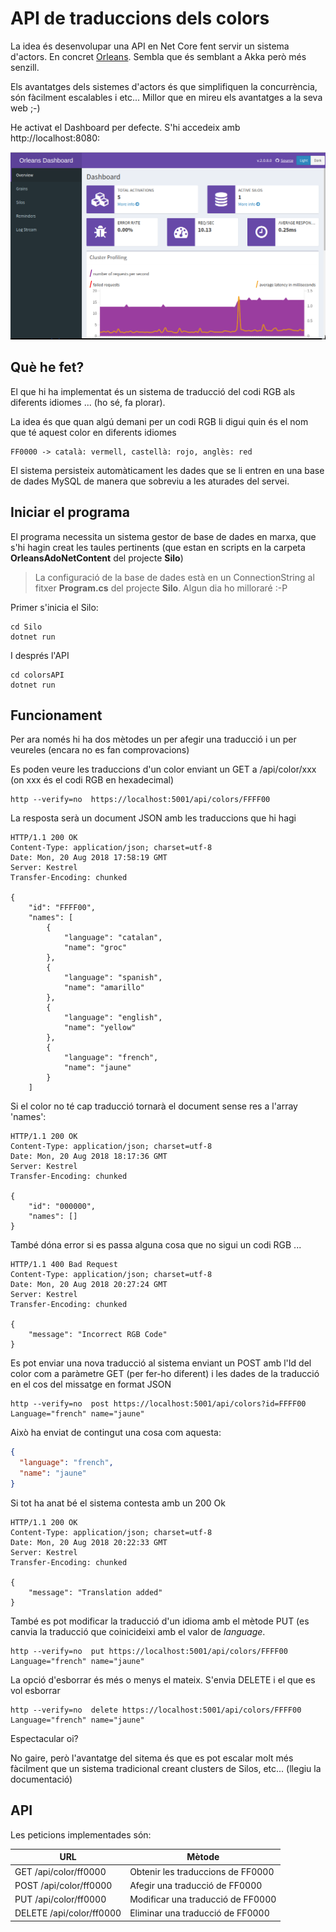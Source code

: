 # API de traduccions dels colors

La idea és desenvolupar una API en Net Core fent servir un sistema d'actors. En concret [Orleans](https://dotnet.github.io/orleans/index.html). Sembla que és semblant a Akka però més senzill.

Els avantatges dels sistemes d'actors és que simplifiquen la concurrència, són fàcilment escalables i etc... Millor que en mireu els avantatges a la seva web ;-)

He activat el Dashboard per defecte. S'hi accedeix amb http://localhost:8080:

![Dashboard](README/orleans-dashboard.png)

## Què he fet?

El que hi ha implementat és un sistema de traducció del codi RGB als diferents idiomes ... (ho sé, fa plorar).

La idea és que quan algú demani per un codi RGB li digui quin és el nom que té aquest color en diferents idiomes

    FF0000 -> català: vermell, castellà: rojo, anglès: red

El sistema persisteix automàticament les dades que se li entren en una base de dades MySQL de manera que sobreviu a les aturades del servei.

## Iniciar el programa

El programa necessita un sistema gestor de base de dades en marxa, que s'hi hagin creat les taules pertinents (que estan en scripts en la carpeta **OrleansAdoNetContent** del projecte **Silo**)

> La configuració de la base de dades està en un ConnectionString al fitxer **Program.cs** del projecte **Silo**. Algun dia ho milloraré :-P

Primer s'inicia el Silo:

    cd Silo
    dotnet run

I després l'API

    cd colorsAPI
    dotnet run

## Funcionament

Per ara només hi ha dos mètodes un per afegir una traducció i un per veureles (encara no es fan comprovacions)

Es poden veure les traduccions d'un color enviant un GET a /api/color/xxx (on xxx és el codi RGB en hexadecimal)

    http --verify=no  https://localhost:5001/api/colors/FFFF00

La resposta serà un document JSON amb les traduccions que hi hagi

    HTTP/1.1 200 OK
    Content-Type: application/json; charset=utf-8
    Date: Mon, 20 Aug 2018 17:58:19 GMT
    Server: Kestrel
    Transfer-Encoding: chunked

    {
        "id": "FFFF00",
        "names": [
            {
                "language": "catalan",
                "name": "groc"
            },
            {
                "language": "spanish",
                "name": "amarillo"
            },
            {
                "language": "english",
                "name": "yellow"
            },
            {
                "language": "french",
                "name": "jaune"
            }
        ]

Si el color no té cap traducció tornarà el document sense res a l'array 'names':

    HTTP/1.1 200 OK
    Content-Type: application/json; charset=utf-8
    Date: Mon, 20 Aug 2018 18:17:36 GMT
    Server: Kestrel
    Transfer-Encoding: chunked

    {
        "id": "000000",
        "names": []
    }

També dóna error si es passa alguna cosa que no sigui un codi RGB ...

    HTTP/1.1 400 Bad Request
    Content-Type: application/json; charset=utf-8
    Date: Mon, 20 Aug 2018 20:27:24 GMT
    Server: Kestrel
    Transfer-Encoding: chunked

    {
        "message": "Incorrect RGB Code"
    }

Es pot enviar una nova traducció al sistema enviant un POST amb l'Id del color com a paràmetre GET (per fer-ho diferent) i les dades de la traducció en el cos del missatge en format JSON

    http --verify=no  post https://localhost:5001/api/colors?id=FFFF00 Language="french" name="jaune"

Això ha enviat de contingut una cosa com aquesta:

```json
{
  "language": "french",
  "name": "jaune"
}
```

Si tot ha anat bé el sistema contesta amb un 200 Ok

    HTTP/1.1 200 OK
    Content-Type: application/json; charset=utf-8
    Date: Mon, 20 Aug 2018 20:22:33 GMT
    Server: Kestrel
    Transfer-Encoding: chunked

    {
        "message": "Translation added"
    }

També es pot modificar la traducció d'un idioma amb el mètode PUT (es canvia la traducció que coinicideixi amb el valor de _language_.

    http --verify=no  put https://localhost:5001/api/colors/FFFF00 Language="french" name="jaune"

La opció d'esborrar és més o menys el mateix. S'envia DELETE i el que es vol esborrar

    http --verify=no  delete https://localhost:5001/api/colors/FFFF00 Language="french" name="jaune"

Espectacular oi?

No gaire, però l'avantatge del sitema és que es pot escalar molt més fàcilment que un sistema tradicional creant clusters de Silos, etc... (llegiu la documentació)

## API

Les peticions implementades són:

| URL                      | Mètode                            |
| ------------------------ | --------------------------------- |
| GET /api/color/ff0000    | Obtenir les traduccions de FF0000 |
| POST /api/color/ff0000   | Afegir una traducció de FF0000    |
| PUT /api/color/ff0000    | Modificar una traducció de FF0000 |
| DELETE /api/color/ff0000 | Eliminar una traducció de FF0000  |

